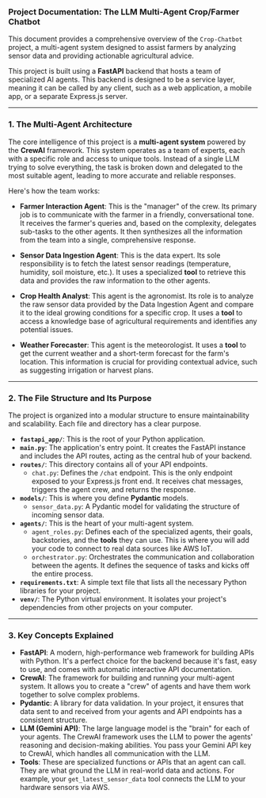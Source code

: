 ### Project Documentation: The LLM Multi-Agent Crop/Farmer Chatbot

This document provides a comprehensive overview of the `Crop-Chatbot` project, a multi-agent system designed to assist farmers by analyzing sensor data and providing actionable agricultural advice.

This project is built using a **FastAPI** backend that hosts a team of specialized AI agents. This backend is designed to be a service layer, meaning it can be called by any client, such as a web application, a mobile app, or a separate Express.js server.

---

### 1. The Multi-Agent Architecture

The core intelligence of this project is a **multi-agent system** powered by the **CrewAI** framework. This system operates as a team of experts, each with a specific role and access to unique tools. Instead of a single LLM trying to solve everything, the task is broken down and delegated to the most suitable agent, leading to more accurate and reliable responses.

Here's how the team works:

- **Farmer Interaction Agent**: This is the "manager" of the crew. Its primary job is to communicate with the farmer in a friendly, conversational tone. It receives the farmer's queries and, based on the complexity, delegates sub-tasks to the other agents. It then synthesizes all the information from the team into a single, comprehensive response.

- **Sensor Data Ingestion Agent**: This is the data expert. Its sole responsibility is to fetch the latest sensor readings (temperature, humidity, soil moisture, etc.). It uses a specialized **tool** to retrieve this data and provides the raw information to the other agents.

- **Crop Health Analyst**: This agent is the agronomist. Its role is to analyze the raw sensor data provided by the Data Ingestion Agent and compare it to the ideal growing conditions for a specific crop. It uses a **tool** to access a knowledge base of agricultural requirements and identifies any potential issues.

- **Weather Forecaster**: This agent is the meteorologist. It uses a **tool** to get the current weather and a short-term forecast for the farm's location. This information is crucial for providing contextual advice, such as suggesting irrigation or harvest plans.

---

### 2. The File Structure and Its Purpose

The project is organized into a modular structure to ensure maintainability and scalability. Each file and directory has a clear purpose.

- **`fastapi_app/`**: This is the root of your Python application.
- **`main.py`**: The application's entry point. It creates the FastAPI instance and includes the API routes, acting as the central hub of your backend.
- **`routes/`**: This directory contains all of your API endpoints.
  - `chat.py`: Defines the `/chat` endpoint. This is the only endpoint exposed to your Express.js front end. It receives chat messages, triggers the agent crew, and returns the response.
- **`models/`**: This is where you define **Pydantic** models.
  - `sensor_data.py`: A Pydantic model for validating the structure of incoming sensor data.
- **`agents/`**: This is the heart of your multi-agent system.
  - `agent_roles.py`: Defines each of the specialized agents, their goals, backstories, and the **tools** they can use. This is where you will add your code to connect to real data sources like AWS IoT.
  - `orchestrator.py`: Orchestrates the communication and collaboration between the agents. It defines the sequence of tasks and kicks off the entire process.
- **`requirements.txt`**: A simple text file that lists all the necessary Python libraries for your project.
- **`venv/`**: The Python virtual environment. It isolates your project's dependencies from other projects on your computer.

---

### 3. Key Concepts Explained

- **FastAPI**: A modern, high-performance web framework for building APIs with Python. It's a perfect choice for the backend because it's fast, easy to use, and comes with automatic interactive API documentation.
- **CrewAI**: The framework for building and running your multi-agent system. It allows you to create a "crew" of agents and have them work together to solve complex problems.
- **Pydantic**: A library for data validation. In your project, it ensures that data sent to and received from your agents and API endpoints has a consistent structure.
- **LLM (Gemini API)**: The large language model is the "brain" for each of your agents. The CrewAI framework uses the LLM to power the agents' reasoning and decision-making abilities. You pass your Gemini API key to CrewAI, which handles all communication with the LLM.
- **Tools**: These are specialized functions or APIs that an agent can call. They are what ground the LLM in real-world data and actions. For example, your `get_latest_sensor_data` tool connects the LLM to your hardware sensors via AWS.
